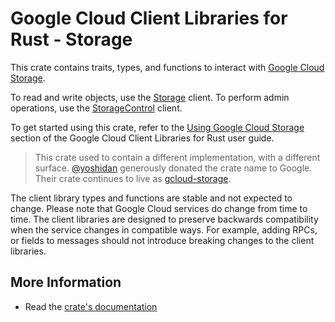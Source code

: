 # Google Cloud Client Libraries for Rust - Storage

This crate contains traits, types, and functions to interact with
[Google Cloud Storage].

To read and write objects, use the [Storage] client. To perform admin
operations, use the [StorageControl] client.

To get started using this crate, refer to the [Using Google Cloud Storage]
section of the Google Cloud Client Libraries for Rust user guide.

> This crate used to contain a different implementation, with a different
> surface. [@yoshidan](https://github.com/yoshidan) generously donated the crate
> name to Google. Their crate continues to live as [gcloud-storage].

The client library types and functions are stable and not expected to change.
Please note that Google Cloud services do change from time to time. The client
libraries are designed to preserve backwards compatibility when the service
changes in compatible ways. For example, adding RPCs, or fields to messages
should not introduce breaking changes to the client libraries.

## More Information

- Read the
  [crate's documentation](https://docs.rs/google-cloud-storage/latest/google-cloud-storage)

[gcloud-storage]: https://crates.io/crates/gcloud-storage
[google cloud storage]: https://cloud.google.com/storage
[storage]: https://docs.rs/google-cloud-storage/latest/google_cloud_storage/client/struct.Storage.html
[storagecontrol]: https://docs.rs/google-cloud-storage/latest/google_cloud_storage/client/struct.StorageControl.html
[using google cloud storage]: https://googleapis.github.io/google-cloud-rust/storage.html
